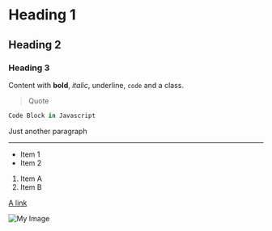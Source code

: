 # Heading 1

## Heading 2

### Heading 3

Content with **bold**, *italic*, underline, `code` and a class.

> Quote

```javascript
Code Block in Javascript
```

Just another paragraph

---

* Item 1
* Item 2

1. Item A
2. Item B

[A link](https://cloud.squidex.io)

![](https://upload.wikimedia.org/wikipedia/commons/thumb/2/21/Adams_The_Tetons_and_the_Snake_River.jpg/1280px-Adams_The_Tetons_and_the_Snake_River.jpg "My Image")